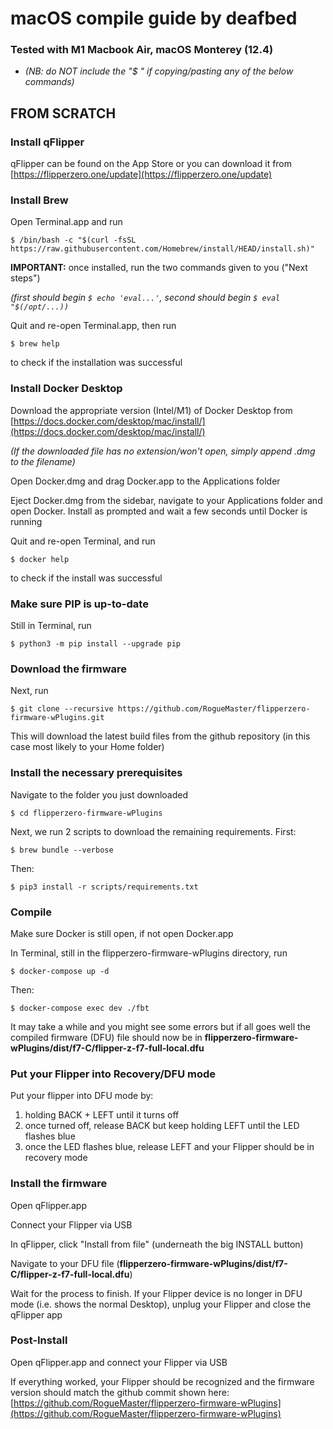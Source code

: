 # **macOS compile guide**  by deafbed
### Tested with M1 Macbook Air, macOS Monterey (12.4)

* *(NB: do NOT include the "$ " if copying/pasting any of the below commands)*

## FROM SCRATCH

### Install qFlipper
qFlipper can be found on the App Store or you can download it from [https://flipperzero.one/update](https://flipperzero.one/update)

### Install Brew
Open Terminal.app and run

`$ /bin/bash -c "$(curl -fsSL https://raw.githubusercontent.com/Homebrew/install/HEAD/install.sh)"`

**IMPORTANT:** once installed, run the two commands given to you ("Next steps")

*(first should begin `$ echo 'eval...'`, second should begin `$ eval "$(/opt/...))`*

Quit and re-open Terminal.app, then run

`$ brew help`

to check if the installation was successful

### Install Docker Desktop
Download the appropriate version (Intel/M1) of Docker Desktop from
[https://docs.docker.com/desktop/mac/install/](https://docs.docker.com/desktop/mac/install/)

*(If the downloaded file has no extension/won't open, simply append .dmg to the filename)*

Open Docker.dmg and drag Docker.app to the Applications folder

Eject Docker.dmg from the sidebar, navigate to your Applications folder and open Docker. Install as prompted and wait a few seconds until Docker is running

Quit and re-open Terminal, and run

`$ docker help`

to check if the install was successful


### Make sure PIP is up-to-date
Still in Terminal, run

`$ python3 -m pip install --upgrade pip`

### Download the firmware
Next, run

`$ git clone --recursive https://github.com/RogueMaster/flipperzero-firmware-wPlugins.git`

This will download the latest build files from the github repository (in this case most likely to your Home folder)

### Install the necessary prerequisites
Navigate to the folder you just downloaded

`$ cd flipperzero-firmware-wPlugins`

Next, we run 2 scripts to download the remaining requirements. First:

`$ brew bundle --verbose`

Then:

`$ pip3 install -r scripts/requirements.txt`

### Compile
Make sure Docker is still open, if not open Docker.app

In Terminal, still in the flipperzero-firmware-wPlugins directory, run

`$ docker-compose up -d`

Then:

`$ docker-compose exec dev ./fbt`

It may take a while and you might see some errors but if all goes well the compiled firmware (DFU) file should now be in **flipperzero-firmware-wPlugins/dist/f7-C/flipper-z-f7-full-local.dfu**

### Put your Flipper into Recovery/DFU mode
Put your flipper into DFU mode by:

1. holding BACK + LEFT until it turns off
2. once turned off, release BACK but keep holding LEFT until the LED flashes blue
3. once the LED flashes blue, release LEFT and your Flipper should be in recovery mode

### Install the firmware
Open qFlipper.app

Connect your Flipper via USB

In qFlipper, click "Install from file" (underneath the big INSTALL button)

Navigate to your DFU file (**flipperzero-firmware-wPlugins/dist/f7-C/flipper-z-f7-full-local.dfu**)

Wait for the process to finish. If your Flipper device is no longer in DFU mode (i.e. shows the normal Desktop), unplug your Flipper and close the qFlipper app

### Post-Install
Open qFlipper.app and connect your Flipper via USB

If everything worked, your Flipper should be recognized and the firmware version should match the github commit shown here:
[https://github.com/RogueMaster/flipperzero-firmware-wPlugins](https://github.com/RogueMaster/flipperzero-firmware-wPlugins)
